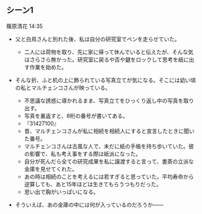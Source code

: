 ## シーン1
篠原清花 14:35

- 父と白鳥さんと別れた後、私は自分の研究室でペンを走らせていた。
    - 二人には荷物を取り、先に家に帰って休んでいると伝えたが、そんな気はさらさら無かった。研究室に戻るや否や鍵をロックして思考を紙に出す作業を始めた。
- そんな折、ふと机の上に飾られている写真立てが気になる。そこには幼い頃の私とマルチェンコさんが映っている。
    - 不思議な誘惑に導かれるまま、写真立てをひっくり返し中の写真を取り出す。
    - 写真を裏返すと、8桁の番号が書いてある。
    - 『31427100』
    - 昔、マルチェンコさんが私に相続を相続人にすると宣言したときに聞いた番号。
    - マルチェンコさんは古風な人で、未だに紙の手帳を持ち歩いていた。彼の影響で、私も考え事をする際は紙派になった。
    - 自分が死んだら全ての研究成果を私に譲渡すると言って、書斎の立派な金庫を見せてくれた。
    - あの時は相続のことを考えるには若すぎると思っていた。平均寿命から逆算しても、あと15年ほどは生きてもらうつもりだった。
    - 思い出で胸がいっぱいになる。

- そういえば、あの金庫の中には何が入っているのだろうか――